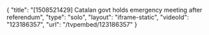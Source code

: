 {
    "title": "[1508521429] Catalan govt holds emergency meeting  after referendum",
    "type": "solo",
    "layout": "iframe-static",
    "videoId": "123186357",
    "url": "\/tvpembed\/123186357"
}